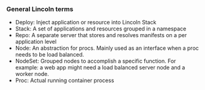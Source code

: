### General Lincoln terms

- Deploy: Inject application or resource into Lincoln Stack
- Stack: A set of applications and resources grouped in a namespace
- Repo: A separate server that stores and resolves manifests on a per
  application level
- Node: An abstraction for procs. Mainly used as an interface when a proc needs
  to be load balanced.
- NodeSet: Grouped nodes to accomplish a specific function. For example: a web
  app might need a load balanced server node and a worker node.
- Proc: Actual running container process
